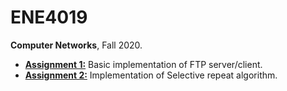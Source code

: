 # ENE4019
**Computer Networks**, Fall 2020.

- [**Assignment 1:**](https://github.com/jihun-pro/ENE4019/releases/tag/Assignment1) Basic implementation of FTP server/client.
- [**Assignment 2:**](https://github.com/jihun-pro/ENE4019/releases/tag/Assignment2) Implementation of Selective repeat algorithm.
